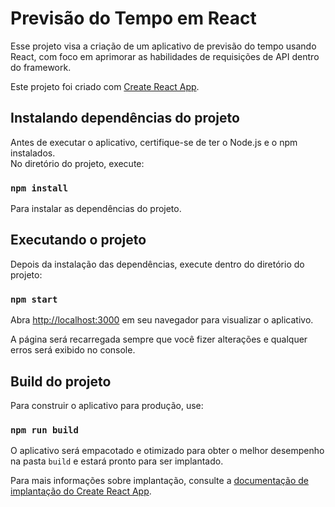# Previsão do Tempo em React

Esse projeto visa a criação de um aplicativo de previsão do tempo usando React, com foco em aprimorar as habilidades de requisições de API dentro do framework.

Este projeto foi criado com [Create React App](https://github.com/facebook/create-react-app).

## Instalando dependências do projeto

Antes de executar o aplicativo, certifique-se de ter o Node.js e o npm instalados.\
No diretório do projeto, execute:

### `npm install`

Para instalar as dependências do projeto.

## Executando o projeto

Depois da instalação das dependências, execute dentro do diretório do projeto:

### `npm start`

Abra [http://localhost:3000](http://localhost:3000) em seu navegador para visualizar o aplicativo.

A página será recarregada sempre que você fizer alterações e qualquer erros será exibido no console.

## Build do projeto

Para construir o aplicativo para produção, use:

### `npm run build`

O aplicativo será empacotado e otimizado para obter o melhor desempenho na pasta `build` e estará pronto para ser implantado.

Para mais informações sobre implantação, consulte a [documentação de implantação do Create React App](https://facebook.github.io/create-react-app/docs/deployment).
